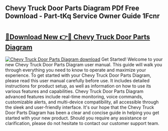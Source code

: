 ## Chevy Truck Door Parts Diagram PDf Free Download - Part-tKq Service Owner Guide 1Fcnr

# <h2><a href="http://dfic20.blite.top/?on=Chevy+Truck+Door+Parts+Diagram">🔗Download New 👉🔴 Chevy Truck Door Parts Diagram</a></h2>

[![Chevy Truck Door Parts Diagram download](https://i.imgur.com/lujVjoI.png)](http://dfic20.blite.top/?on=Chevy+Truck+Door+Parts+Diagram)
Get Started! Welcome to your new Chevy Truck Door Parts Diagram user manual. This guide will walk you through everything you need to know to operate and maximize your experience. To get started with your Chevy Truck Door Parts Diagram, please read this user manual carefully before use. It includes detailed instructions for product setup, as well as information on how to use its various features and capabilities. Chevy Truck Door Parts Diagram advanced features include real-time monitoring, voice commands, customizable alerts, and multi-device compatibility, all accessible through the sleek and user-friendly interface. It's our hope that the Chevy Truck Door Parts Diagram has been a clear and concise guide in helping you get started with your new product. Should you require any assistance or clarification, please do not hesitate to contact our customer support team.
